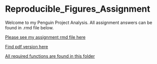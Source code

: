 # Reproducible_Figures_Assignment

Welcome to my Penguin Project Analysis. All assignment answers can be found in .rmd file below.

[Please see my assignment rmd file here](https://github.com/841053/Reproducible_Figures_Assignment/blob/main/Reproducible_Figures_Assignment_Answers.Rmd)

[Find pdf version here](https://github.com/841053/Reproducible_Figures_Assignment/blob/main/Reproducible_Figures_Assignment_Answers.pdf)

[All required functions are found in this folder](https://github.com/841053/Reproducible_Figures_Assignment/tree/main/Functions)

